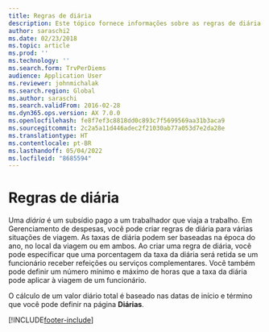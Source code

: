 ```yaml
---
title: Regras de diária
description: Este tópico fornece informações sobre as regras de diária.
author: saraschi2
ms.date: 02/23/2018
ms.topic: article
ms.prod: ''
ms.technology: ''
ms.search.form: TrvPerDiems
audience: Application User
ms.reviewer: johnmichalak
ms.search.region: Global
ms.author: saraschi
ms.search.validFrom: 2016-02-28
ms.dyn365.ops.version: AX 7.0.0
ms.openlocfilehash: fe8f7ef3c8818dd0c893c7f5699569aa31b3aca9
ms.sourcegitcommit: 2c2a5a11d446adec2f21030ab77a053d7e2da28e
ms.translationtype: HT
ms.contentlocale: pt-BR
ms.lasthandoff: 05/04/2022
ms.locfileid: "8685594"
---
```

# <a name="per-diem-rules"></a>Regras de diária

Uma *diária* é um subsídio pago a um trabalhador que viaja a trabalho. Em Gerenciamento de despesas, você pode criar regras de diária para várias situações de viagem. As taxas de diária podem ser baseadas na época do ano, no local da viagem ou em ambos. Ao criar uma regra de diária, você pode especificar que uma porcentagem da taxa da diária será retida se um funcionário receber refeições ou serviços complementares. Você também pode definir um número mínimo e máximo de horas que a taxa da diária pode aplicar à viagem de um funcionário.

O cálculo de um valor diário total é baseado nas datas de início e término que você pode definir na página **Diárias**.


[!INCLUDE[footer-include](../includes/footer-banner.md)]